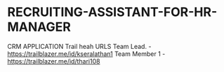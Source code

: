 # RECRUITING-ASSISTANT-FOR-HR-MANAGER
CRM APPLICATION
Trail heah URLS
Team Lead.    - https://trailblazer.me/id/kseralathan1
Team Member 1 - https://trailblazer.me/id/thari108
